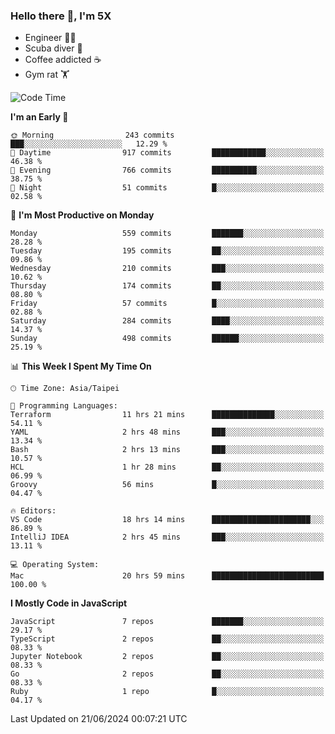 ### Hello there 👋, I'm 5X

* Engineer 👨‍💻
* Scuba diver 🤿
* Coffee addicted ☕️
* Gym rat 🏋️

<!--START_SECTION:waka-->
![Code Time](http://img.shields.io/badge/Code%20Time-1%2C047%20hrs%2044%20mins-blue)

**I'm an Early 🐤** 

```text
🌞 Morning                243 commits         ███░░░░░░░░░░░░░░░░░░░░░░   12.29 % 
🌆 Daytime                917 commits         ████████████░░░░░░░░░░░░░   46.38 % 
🌃 Evening                766 commits         ██████████░░░░░░░░░░░░░░░   38.75 % 
🌙 Night                  51 commits          █░░░░░░░░░░░░░░░░░░░░░░░░   02.58 % 
```
📅 **I'm Most Productive on Monday** 

```text
Monday                   559 commits         ███████░░░░░░░░░░░░░░░░░░   28.28 % 
Tuesday                  195 commits         ██░░░░░░░░░░░░░░░░░░░░░░░   09.86 % 
Wednesday                210 commits         ███░░░░░░░░░░░░░░░░░░░░░░   10.62 % 
Thursday                 174 commits         ██░░░░░░░░░░░░░░░░░░░░░░░   08.80 % 
Friday                   57 commits          █░░░░░░░░░░░░░░░░░░░░░░░░   02.88 % 
Saturday                 284 commits         ████░░░░░░░░░░░░░░░░░░░░░   14.37 % 
Sunday                   498 commits         ██████░░░░░░░░░░░░░░░░░░░   25.19 % 
```


📊 **This Week I Spent My Time On** 

```text
🕑︎ Time Zone: Asia/Taipei

💬 Programming Languages: 
Terraform                11 hrs 21 mins      ██████████████░░░░░░░░░░░   54.11 % 
YAML                     2 hrs 48 mins       ███░░░░░░░░░░░░░░░░░░░░░░   13.34 % 
Bash                     2 hrs 13 mins       ███░░░░░░░░░░░░░░░░░░░░░░   10.57 % 
HCL                      1 hr 28 mins        ██░░░░░░░░░░░░░░░░░░░░░░░   06.99 % 
Groovy                   56 mins             █░░░░░░░░░░░░░░░░░░░░░░░░   04.47 % 

🔥 Editors: 
VS Code                  18 hrs 14 mins      ██████████████████████░░░   86.89 % 
IntelliJ IDEA            2 hrs 45 mins       ███░░░░░░░░░░░░░░░░░░░░░░   13.11 % 

💻 Operating System: 
Mac                      20 hrs 59 mins      █████████████████████████   100.00 % 
```

**I Mostly Code in JavaScript** 

```text
JavaScript               7 repos             ███████░░░░░░░░░░░░░░░░░░   29.17 % 
TypeScript               2 repos             ██░░░░░░░░░░░░░░░░░░░░░░░   08.33 % 
Jupyter Notebook         2 repos             ██░░░░░░░░░░░░░░░░░░░░░░░   08.33 % 
Go                       2 repos             ██░░░░░░░░░░░░░░░░░░░░░░░   08.33 % 
Ruby                     1 repo              █░░░░░░░░░░░░░░░░░░░░░░░░   04.17 % 
```




 Last Updated on 21/06/2024 00:07:21 UTC
<!--END_SECTION:waka-->
